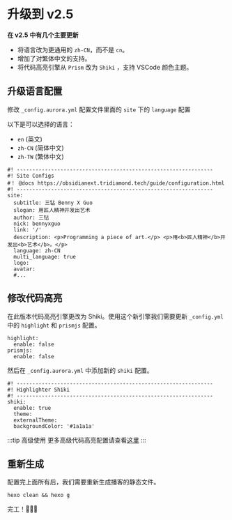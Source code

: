 # 升级到 v2.5

**在 v2.5 中有几个主要更新**

- 将语言改为更通用的 `zh-CN`，而不是 `cn`。
- 增加了对繁体中文的支持。
- 将代码高亮引擎从 `Prism` 改为 `Shiki` ，支持 VSCode 颜色主题。

## 升级语言配置

修改 `_config.aurora.yml` 配置文件里面的 `site` 下的 `language` 配置

以下是可以选择的语言：

- `en` (英文)
- `zh-CN` (简体中文)
- `zh-TW` (繁体中文)

```yaml:no-line-numbers{12}
#! ---------------------------------------------------------------
#! Site Configs
#！ @docs https://obsidianext.tridiamond.tech/guide/configuration.html
#! ---------------------------------------------------------------
site:
  subtitle: 三钻 Benny X Guo
  slogan: 用匠人精神开发出艺术
  author: 三钻
  nick: bennyxguo
  link: '/'
  description: <p>Programming a piece of art.</p> <p>用<b>匠人精神</b>开发出<b>艺术</b>。</p>
  language: zh-CN
  multi_language: true
  logo:
  avatar:
  #...
```

## 修改代码高亮

在此版本代码高亮引擎更改为 Shiki。使用这个新引擎我们需要更新 `_config.yml` 中的 `highlight` 和 `prismjs` 配置。

```yaml:no-line-numbers{2,4}
highlight:
  enable: false
prismjs:
  enable: false
```

然后在 `_config.aurora.yml` 中添加新的 `shiki` 配置。

```yaml:no-line-numbers
#! ---------------------------------------------------------------
#! Highlighter Shiki
#! ---------------------------------------------------------------
shiki:
  enable: true
  theme:
  externalTheme:
  backgroundColor: '#1a1a1a'
```

:::tip 高级使用
更多高级代码高亮配置请查看[这里](/zh/configs/theme.html#代码高亮)
:::

## 重新生成

配置完上面所有后，我们需要重新生成播客的静态文件。

```shell
hexo clean && hexo g
```

完工！🎉🎉🎉
